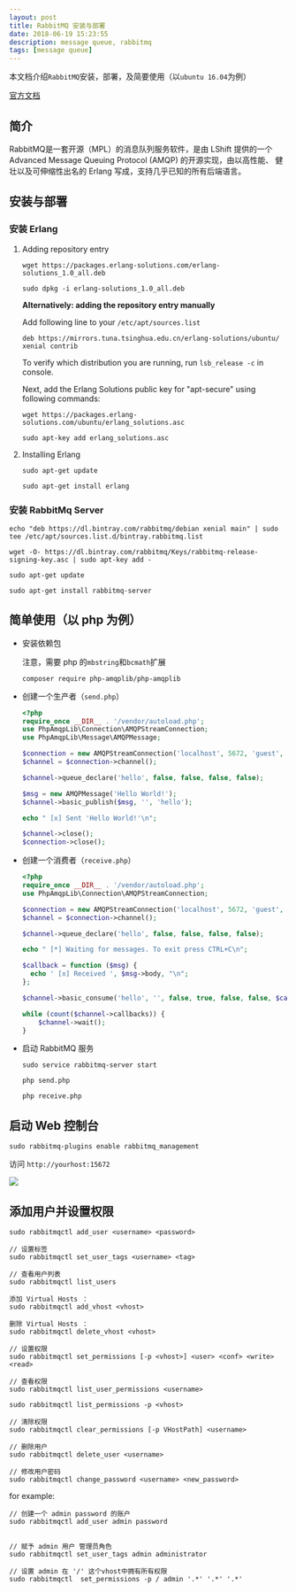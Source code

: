 ```yaml
---
layout: post
title: RabbitMQ 安装与部署
date: 2018-06-19 15:23:55
description: message queue, rabbitmq 
tags: [message queue]
---
```


本文档介绍`RabbitMQ`安装，部署，及简要使用（以`ubuntu 16.04`为例）

[官方文档](https://www.rabbitmq.com/)

## 简介

RabbitMQ是一套开源（MPL）的消息队列服务软件，是由 LShift 提供的一个 Advanced Message Queuing Protocol (AMQP) 的开源实现，由以高性能、
健壮以及可伸缩性出名的 Erlang 写成，支持几乎已知的所有后端语言。

## 安装与部署

### 安装 Erlang

1. Adding repository entry

    ```shell
    wget https://packages.erlang-solutions.com/erlang-solutions_1.0_all.deb
    ```
    
    ```shell
    sudo dpkg -i erlang-solutions_1.0_all.deb
    ```

    **Alternatively: adding the repository entry manually**

    Add following line to your `/etc/apt/sources.list`
    
    ```shell
    deb https://mirrors.tuna.tsinghua.edu.cn/erlang-solutions/ubuntu/ xenial contrib
    ```
    
    To verify which distribution you are running, run `lsb_release -c` in console.
    
    Next, add the Erlang Solutions public key for "apt-secure" using following commands:
    
    ```shell
    wget https://packages.erlang-solutions.com/ubuntu/erlang_solutions.asc
    ```
    
    ```shell
    sudo apt-key add erlang_solutions.asc
    ```
    
2. Installing Erlang

    ```shell
    sudo apt-get update
    ```
    
    ```shell
    sudo apt-get install erlang
    ```
    
    
### 安装 RabbitMq Server

```shell
echo "deb https://dl.bintray.com/rabbitmq/debian xenial main" | sudo tee /etc/apt/sources.list.d/bintray.rabbitmq.list
```


```shell
wget -O- https://dl.bintray.com/rabbitmq/Keys/rabbitmq-release-signing-key.asc | sudo apt-key add -
```

```shell
sudo apt-get update
```

```shell
sudo apt-get install rabbitmq-server
```


## 简单使用（以 php 为例）

- 安装依赖包

    注意，需要 php 的`mbstring`和`bcmath`扩展
    
    ```shell
    composer require php-amqplib/php-amqplib
    ```
    
- 创建一个生产者（`send.php`）
    
    ```php
    <?php
    require_once __DIR__ . '/vendor/autoload.php';
    use PhpAmqpLib\Connection\AMQPStreamConnection;
    use PhpAmqpLib\Message\AMQPMessage;
    
    $connection = new AMQPStreamConnection('localhost', 5672, 'guest', 'guest');
    $channel = $connection->channel();
    
    $channel->queue_declare('hello', false, false, false, false);
    
    $msg = new AMQPMessage('Hello World!');
    $channel->basic_publish($msg, '', 'hello');
    
    echo " [x] Sent 'Hello World!'\n";
    
    $channel->close();
    $connection->close();
    ```
    
- 创建一个消费者（`receive.php`）

    ```php
    <?php
    require_once __DIR__ . '/vendor/autoload.php';
    use PhpAmqpLib\Connection\AMQPStreamConnection;
    
    $connection = new AMQPStreamConnection('localhost', 5672, 'guest', 'guest');
    $channel = $connection->channel();
    
    $channel->queue_declare('hello', false, false, false, false);
    
    echo " [*] Waiting for messages. To exit press CTRL+C\n";
    
    $callback = function ($msg) {
      echo ' [x] Received ', $msg->body, "\n";
    };
    
    $channel->basic_consume('hello', '', false, true, false, false, $callback);
    
    while (count($channel->callbacks)) {
        $channel->wait();
    }
    ```
    
- 启动 RabbitMQ 服务

    ```shell
    sudo service rabbitmq-server start
    ```
    
    ```shell
    php send.php
    ```
    
    ```shell
    php receive.php
    ```
    
## 启动 Web 控制台

```shell
sudo rabbitmq-plugins enable rabbitmq_management
```

访问 `http://yourhost:15672`

![]({{site.baseurl}}/assets/img/rabbitmq-gui.jpeg)

## 添加用户并设置权限

```shell
sudo rabbitmqctl add_user <username> <password>

// 设置标签
sudo rabbitmqctl set_user_tags <username> <tag>

// 查看用户列表
sudo rabbitmqctl list_users

添加 Virtual Hosts ：    
sudo rabbitmqctl add_vhost <vhost>    
    
删除 Virtual Hosts ：    
sudo rabbitmqctl delete_vhost <vhost>  

// 设置权限
sudo rabbitmqctl set_permissions [-p <vhost>] <user> <conf> <write> <read> 

// 查看权限
sudo rabbitmqctl list_user_permissions <username>

sudo rabbitmqctl list_permissions -p <vhost>

// 清除权限
sudo rabbitmqctl clear_permissions [-p VHostPath] <username>

// 删除用户
sudo rabbitmqctl delete_user <username>

// 修改用户密码
sudo rabbitmqctl change_password <username> <new_password>
```

for example: 

```shell
// 创建一个 admin password 的账户
sudo rabbitmqctl add_user admin password


// 赋予 admin 用户 管理员角色
sudo rabbitmqctl set_user_tags admin administrator

// 设置 admin 在 '/' 这个vhost中拥有所有权限
sudo rabbitmqctl  set_permissions -p / admin '.*' '.*' '.*' 
```


